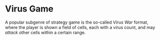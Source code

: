 # Virus Game
A popular subgenre of strategy game is the so-called _Virus War_ format, where the player is shown a field of cells, each with a virus count, and may _attack_ other cells within a certain range.